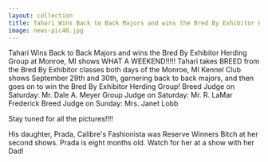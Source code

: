 ```yaml
---
layout: collection
title: Tahari Wins Back to Back Majors and wins the Bred By Exhibitor Herding Group at Monroe MI shows
image: news-pic48.jpg
---
```

Tahari Wins Back to Back Majors and wins the Bred By Exhibitor Herding Group at Monroe, MI shows
 WHAT A WEEKEND!!!!!
 Tahari takes BREED from the Bred By Exhibitor classes both days of the Monroe, MI Kennel Club shows September 29th and 30th, garnering back to back majors, and then goes on to win the Bred By Exhibitor Herding Group!
 Breed Judge on Saturday: Mr. Dale A. Meyer
 Group Judge on Saturday: Mr. R. LaMar Frederick
 Breed Judge on Sunday: Mrs. Janet Lobb 
 
 Stay tuned for all the pictures!!!! 
 
 His daughter, Prada, Calibre's Fashionista was Reserve Winners Bitch at her second shows. Prada is eight months old. Watch for her at a show with her Dad! 
